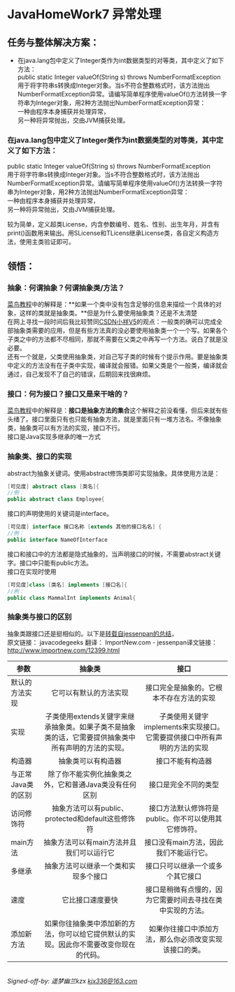 ﻿ JavaHomeWork7
异常处理
===============
任务与整体解决方案：
------
* 在java.lang包中定义了Integer类作为int数据类型的对等类，其中定义了如下方法：<br>
public static Integer valueOf(String s) throws NumberFormatException<br>
用于将字符串s转换成Integer对象。当s不符合整数格式时，该方法抛出NumberFormatException异常。请编写简单程序使用valueOf()方法转换一字符串为Integer对象，用2种方法抛出NumberFormatException异常：<br>
一种由程序本身捕获并处理异常，<br>
另一种将异常抛出，交由JVM捕获处理。


### 在java.lang包中定义了Integer类作为int数据类型的对等类，其中定义了如下方法：<br>
public static Integer valueOf(String s) throws NumberFormatException<br>
用于将字符串s转换成Integer对象。当s不符合整数格式时，该方法抛出NumberFormatException异常。请编写简单程序使用valueOf()方法转换一字符串为Integer对象，用2种方法抛出NumberFormatException异常：<br>
一种由程序本身捕获并处理异常，<br>
另一种将异常抛出，交由JVM捕获处理。

较为简单，定义超类License，内含参数编号、姓名、性别、出生年月，并含有print()函数用来输出。用SLicense和TLicens继承License类，各自定义构造方法，使用主类验证即可。

领悟：
------
### 抽象：何谓抽象？何谓抽象类/方法？
[菜鸟教程](http://www.runoob.com/java/java-abstraction.html)中的解释是：**如果一个类中没有包含足够的信息来描绘一个具体的对象，这样的类就是抽象类。**但是为什么要使用抽象类？还是不太清楚<br>在网上寻找一段时间后我比较赞同[CSDN小祥V5](https://blog.csdn.net/x2145637/article/details/50115453)的观点：一般类的确可以完成全部抽象类需要的应用，但是有些方法真的没必要使用抽象类一个一个写。如果各个子类之中的方法都不尽相同，那就不需要在父类之中再写一个方法。说白了就是没必要。<br>还有一个就是，父类使用抽象类，对自己写子类的时候有个提示作用。要是抽象类中定义的方法没有在子类中实现，编译就会报错。如果父类是个一般类，编译就会通过，自己发现不了自己的错误，后期回来找很麻烦。
### 接口：何为接口？接口又是来干啥的？
[菜鸟教程](http://http://www.runoob.com/java/java-interfaces.html)中的解释是：**接口是抽象方法的集合**这个解释之前没看懂，但后来就有些头绪了。接口里面只有也只能有抽象方法，就是里面只有一堆方法名。不像抽象类，抽象类可以有方法的实现，接口不行。<br>
接口是Java实现多继承的唯一方式
### 抽象类、接口的实现
abstract为抽象关键词。使用abstract修饰类即可实现抽象。具体使用方法是：
```Java
[可见度] abstract class [类名]{
//例：
public abstract class Employee{
```
接口的声明使用的关键词是interface。
```Java
[可见度] interface 接口名称 [extends 其他的接口名名] {
//例：
public interface NameOfInterface
```
接口和接口中的方法都是隐式抽象的，当声明接口的时候，不需要abstract关键字。接口中只能有public方法。<br>
接口在实现时使用
```Java
[可见度]class [类名] implements [接口名]{
//例：
public class MammalInt implements Animal{
```
### 抽象类与接口的区别
抽象类跟接口还是挺相似的。以下是[转载自jessenpan的总结](http://www.importnew.com/12399.html)，<br>原文链接： javacodegeeks 翻译： ImportNew.com - jessenpan译文链接： http://www.importnew.com/12399.html<br>

| 参数 | 抽象类 | 接口 |
| - | :-: | :-: |
| 默认的方法实现 | 它可以有默认的方法实现 | 接口完全是抽象的。它根本不存在方法的实现 |
| 实现 | 子类使用extends关键字来继承抽象类。如果子类不是抽象类的话，它需要提供抽象类中所有声明的方法的实现。| 子类使用关键字implements来实现接口。它需要提供接口中所有声明的方法的实现 |
| 构造器 | 抽象类可以有构造器 | 接口不能有构造器 |
| 与正常Java类的区别 | 除了你不能实例化抽象类之外，它和普通Java类没有任何区别 | 接口是完全不同的类型 |
| 访问修饰符 | 抽象方法可以有public、protected和default这些修饰符 | 接口方法默认修饰符是public。你不可以使用其它修饰符。 |
| main方法 | 抽象方法可以有main方法并且我们可以运行它 | 接口没有main方法，因此我们不能运行它。 |
| 多继承 | 抽象方法可以继承一个类和实现多个接口 | 接口只可以继承一个或多个其它接口 |
| 速度 | 它比接口速度要快 | 接口是稍微有点慢的，因为它需要时间去寻找在类中实现的方法。 |
| 添加新方法 | 如果你往抽象类中添加新的方法，你可以给它提供默认的实现。因此你不需要改变你现在的代码。 | 如果你往接口中添加方法，那么你必须改变实现该接口的类。 |

<br>*Signed-off-by: 遥梦幽兰kzx <kjx336@163.com>*